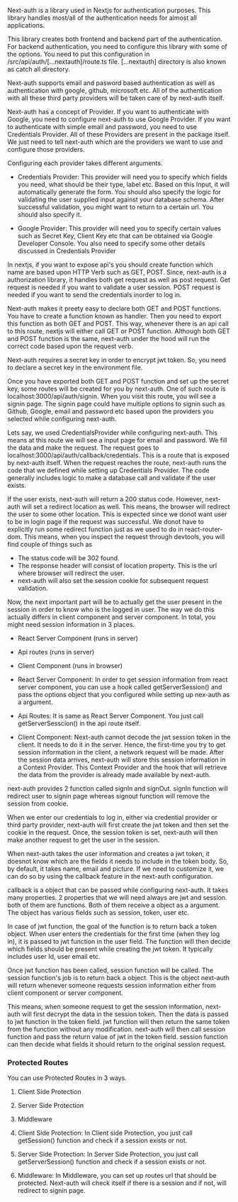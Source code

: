

Next-auth is a library used in Nextjs for authentication purposes. This library handles most/all of the authentication needs for almost all applications. 

This library creates both frontend and backend part of the authentication. For backend authentication, you need to configure this library with some of the options. You need to put this configuration in /src/api/auth/[...nextauth]/route.ts file. [...nextauth] directory is also known as catch all directory.

Next-auth supports email and pasword based authentication as well as authentication with google, github, microsoft etc. All of the authentication with all these third party providers will be taken care of by next-auth itself. 

Next-auth has a concept of Provider. If you want to authenticate with Google, you need to configure next-auth to use Google Provider. If you want to authenticate with simple email and password, you need to use Credentials Provider. All of these Providers are present in the package itself. We just need to tell next-auth which are the providers we want to use and configure those providers.

Configuring each provider takes different arguments. 

- Credentials Provider: This provider will need you to specify which fields you need, what should be their type, label etc. Based on this Input, it will automatically generate the form. You should also specify the logic for validating the user supplied input against your database schema. After successful validation, you might want to return to a certain url. You should also specify it. 

-  Google Provider: This provider will need you to specify certain values such as Secret Key, Client Key etc that can be obtained via Google Developer Console. You also need to specify some other details discussed in Credentials Provider


In nextjs, if you want to expose api's you should create function which name are based  upon HTTP Verb such as GET, POST.  Since, next-auth is a authorization library, it handles both get request as well as post request.  Get request is needed if you want to validate a user session. POST request is needed if you want to send the credentials inorder to log in.

Next-auth makes it preety easy to declare both GET and POST functions.  You have to create a function known as handler. Then you need to export this function as both GET and POST. This way, whenever there is an api call to this route, nextjs will either call GET or POST function. Although both GET and POST function is the same, next-auth under the hood will run the correct code based upon the request verb.


Next-auth requires a secret key in order to encrypt jwt token. So, you need to declare a secret key in the environment file. 

Once you have exported both GET and POST function and set up the secret key, some routes will be created for you by next-auth. One of such route is localhost:3000/api/auth/signin. When you visit this route, you will see a signin page. The signin page could have multiple options to signin such as Github, Google, email and password etc based upon the providers you selected while configuring next-auth. 

Lets say, we used CredentialsProvider while configuring next-auth. This means at this route we will see a input page for email and password. We fill the data and make the request.
The request goes to localhost:3000/api/auth/callback/credentials. This is a route that is exposed by next-auth itself. When the request reaches the route, next-auth runs the code that we defined while setting up Credentials Provider. The code generally includes logic to  make a database call and validate if the user exists.

If the user exists, next-auth will return a 200 status code. However, next-auth will set a redirect location as well. This means, the browser will redirect the user to some other location. This is expected since we donot want user to be in login page if the request was successful. We donot have to explicitly run some redirect function just as we used to do in react-router-dom.  This means, when you inspect the request through devtools, you will find couple of things such as 

- The status code will be 302 found.  
- The response header will consist of location property. This is the url where browser will redirect the user.
- next-auth will also set the session cookie for subsequent request validation.

Now, the next important part will be to actually get the user present in the session in order to know who is the logged in user. The way we do this actually differs in client component and server component. In total, you might need session information in 3 places.

- React Server Component (runs in server)
- Api routes  (runs in server)
- Client Component (runs in browser)

- React Server Component:  In order to get session information from react server component, you can use a hook called getServerSession() and pass the options object that you configured while setting up nex-auth as a argument.

- Api Routes: It is same as React Server Component. You just call getServerSesscion() in the api route itself.

- Client Component: Next-auth cannot decode the jwt session token in the client. It needs to do it in the server. Hence, the first-time you try to get session information in the client, a network request will be made. After the session data arrives, next-auth will store this session information in a Context Provider. This Context Provider and the hook that will retrieve the data from the provider is already made available by next-auth.

next-auth provides 2 function called signIn and signOut. signIn function will redirect user to signin page whereas signout function will remove the session from cookie.


When we enter our credentials to log in, either via credential provider or third party provider, next-auth will first create the jwt token and then set the cookie in the request. Once, the session token is set, next-auth will then make another request to get the user in the session. 

When next-auth takes the user information and creates a jwt token, it doesnot know which are the fields it needs to include in the token body. So, by default, it takes name, email and picture. If we need to customize it, we can do so by using the callback feature in the next-auth configuration. 

callback is a object that can be passed while configuring next-auth. It takes many properties. 2 properties that we will need always are jwt and session. both of them are functions. Both of them receive a object as a argument. The object has various fields such as session, token, user etc. 

In case of jwt function, the goal of the function is to return back a token object. When user enters the credentials for the first time (when they log in), it is passed to jwt function in the user field. The function will then decide which fields should be present while creating the jwt token. It typically includes user Id, user email etc.

Once jwt function has been called, session function will be called. The session function's job is to return back a object. This is the object next-auth will return whenever someone requests session information either from client component or server component. 

This means, when someone request to get the session information, next-auth will first decrypt the data in the session token. Then the data is passed to jwt function in the token field. jwt function will then return the same token from the function without any modification. next-auth will then call session function and pass the return value of jwt in the token field. session function can then decide what fields it should return to the original session request.  


### Protected Routes

You can use Protected Routes in 3 ways.

1) Client Side Protection
2) Server Side Protection
3) Middleware

1) Client Side Protection: In Client side Protection, you just call getSession() function and check if a session exists or not.
2) Server Side Protection: In Server Side Protection, you just call getServerSession() function and check if a session exists or not.
3) Middleware: In Middleware, you can set up routes url that should be protected. Next-auth will check itself if there is a session and if not, will redirect to signin page. 





